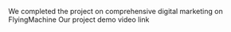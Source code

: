 We completed the project on comprehensive digital marketing on FlyingMachine
Our project demo video link
